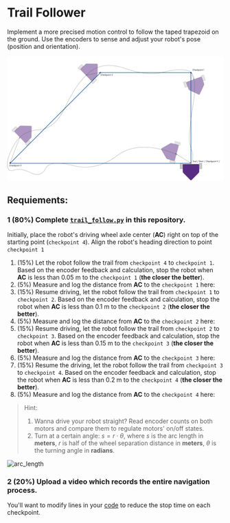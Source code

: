 # Trail Follower
Implement a more precised motion control to follow the taped trapezoid on the ground. Use the encoders to sense and adjust your robot's pose (position and orientation). 

![trail_follower](trail_follower.png)

## Requiements:
### 1 (80%) Complete [`trail_follow.py`](trail_follow.py) in this repository. 

   Initially, place the robot's driving wheel axle center (**AC**) right on top of the starting point (`checkpoint 4`). Align the robot's heading direction to point `checkpoint 1` 
   1. (15%) Let the robot follow the trail from `checkpoint 4` to `checkpoint 1`. Based on the encoder feedback and calculation, stop the robot when **AC** is less than 0.05 m to the `checkpoint 1` (**the closer the better**). 
   2. (5%) Measure and log the distance from **AC** to the `checkpoint 1` here:  
   3. (15%) Resume driving, let the robot follow the trail from `checkpoint 1` to `checkpoint 2`. Based on the encoder feedback and calculation, stop the robot when **AC** is less than 0.1 m to the `checkpoint 2` (**the closer the better**). 
   4. (5%) Measure and log the distance from **AC** to the `checkpoint 2` here:  
   5. (15%) Resume driving, let the robot follow the trail from `checkpoint 2` to `checkpoint 3`. Based on the encoder feedback and calculation, stop the robot when **AC** is less than 0.15 m to the `checkpoint 3` (**the closer the better**). 
   6. (5%) Measure and log the distance from **AC** to the `checkpoint 3` here:  
   7. (15%) Resume the driving, let the robot follow the trail from `checkpoint 3` to `checkpoint 4`. Based on the encoder feedback and calculation, stop the robot when **AC** is less than 0.2 m to the `checkpoint 4` (**the closer the better**). 
   8. (5%) Measure and log the distance from **AC** to the `checkpoint 4` here:  
   
> Hint:
> 1. Wanna drive your robot straight? Read encoder counts on both motors and compare them to regulate motors' on/off states.
> 2. Turn at a certain angle: $s = r \cdot \theta$, where $s$ is the arc length in **meters**, $r$ is half of the wheel separation distance in **meters**, $\theta$ is the turning angle in **radians**.

![arc_length](arc_length.png)

### 2 (20%) Upload a video which records the entire navigation process. 
You'll want to modify lines in your [code](trail_follow.py) to reduce the stop time on each checkpoint. 

